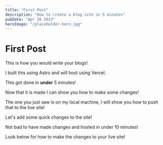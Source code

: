 ```yaml
---
title: "First Post"
description: "How to create a blog site in 5 minutes"
pubDate: "Apr 28 2023"
heroImage: "/placeholder-hero.jpg"
---
```


# First Post

This is how you would write your blogs!

I built this using Astro and will host using Vercel.

This got done in **under** 5 minutes!

Now that it is made I can show you how to make some changes!

The one you just saw is on my local machine, I will show you how to push that to the live site!

Let's add some quick changes to the site!

Not bad to have made changes and hosted in under 10 minutes!

Look below for how to make the changes to your live site!